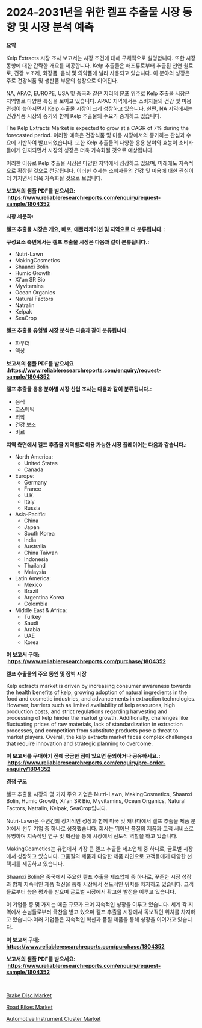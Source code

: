 <p><h1>2024-2031년을 위한 켈프 추출물 시장 동향 및 시장 분석 예측</h1></p><p><strong>요약</strong></p>
<p><p>Kelp Extracts 시장 조사 보고서는 시장 조건에 대해 구체적으로 설명합니다. 또한 시장 동향에 대한 간략한 개요를 제공합니다. Kelp 추출물은 해조류로부터 추출된 천연 원료로, 건강 보조제, 화장품, 음식 및 의약품에 널리 사용되고 있습니다. 이 분야의 성장은 주로 건강식품 및 생산품 부문의 성장으로 이어진다.</p><p>NA, APAC, EUROPE, USA 및 중국과 같은 지리적 분포 위주로 Kelp 추출물 시장은 지역별로 다양한 특징을 보이고 있습니다. APAC 지역에서는 소비자들의 건강 및 미용 관심이 높아지면서 Kelp 추출물 시장이 크게 성장하고 있습니다. 한편, NA 지역에서는 건강식품 시장의 증가와 함께 Kelp 추출물의 수요가 증가하고 있습니다.</p><p>The Kelp Extracts Market is expected to grow at a CAGR of 7% during the forecasted period. 이러한 예측은 건강식품 및 미용 시장에서의 증가하는 관심과 수요에 기반하여 발표되었습니다. 또한 Kelp 추출물의 다양한 응용 분야와 효능이 소비자들에게 인지되면서 시장의 성장은 더욱 가속화될 것으로 예상됩니다.</p><p>이러한 이유로 Kelp 추출물 시장은 다양한 지역에서 성장하고 있으며, 미래에도 지속적으로 확장될 것으로 전망됩니다. 이러한 추세는 소비자들의 건강 및 미용에 대한 관심이 더 커지면서 더욱 가속화될 것으로 보입니다.</p></p>
<p><strong>보고서의 샘플 PDF를 받으세요: &nbsp;<a href="https://www.reliableresearchreports.com/enquiry/request-sample/1804352">https://www.reliableresearchreports.com/enquiry/request-sample/1804352</a></strong></p>
<p><strong>시장 세분화:</strong></p>
<p><strong> 켈프 추출물 시장은 개요, 배포, 애플리케이션 및 지역으로 더 분류됩니다. :</strong></p>
<p><strong>구성요소 측면에서는 켈프 추출물 시장은 다음과 같이 분류됩니다.:</strong></p>
<p><ul><li>Nutri-Lawn</li><li>MakingCosmetics</li><li>Shaanxi Bolin</li><li>Humic Growth</li><li>Xi'an SR Bio</li><li>Myvitamins</li><li>Ocean Organics</li><li>Natural Factors</li><li>Natralin</li><li>Kelpak</li><li>SeaCrop</li></ul></p>
<p><strong> 켈프 추출물 유형별 시장 분석은 다음과 같이 분류됩니다.:</strong></p>
<p><ul><li>파우더</li><li>액상</li></ul></p>
<p><strong>보고서의 샘플 PDF를 받으세요 :<a href="https://www.reliableresearchreports.com/enquiry/request-sample/1804352">https://www.reliableresearchreports.com/enquiry/request-sample/1804352</a></strong></p>
<p><strong> 켈프 추출물 응용 분야별 시장 산업 조사는 다음과 같이 분류됩니다.:</strong></p>
<p><ul><li>음식</li><li>코스메틱</li><li>의학</li><li>건강 보조</li><li>비료</li></ul></p>
<p><strong>지역 측면에서 켈프 추출물 지역별로 이용 가능한 시장 플레이어는 다음과 같습니다.:</strong></p>
<p><ul>
    <li>
        North America:
        <ul>
            <li>United States</li>
            <li>Canada</li>
        </ul>
    </li>
    <li>
        Europe:
        <ul>
            <li>Germany</li>
            <li>France</li>
            <li>U.K.</li>
            <li>Italy</li>
            <li>Russia</li>
        </ul>
    </li>
    <li>
        Asia-Pacific:
        <ul>
            <li>China</li>
            <li>Japan</li>
            <li>South Korea</li>
            <li>India</li>
            <li>Australia</li>
            <li>China Taiwan</li>
            <li>Indonesia</li>
            <li>Thailand</li>
            <li>Malaysia</li>
        </ul>
    </li>
    <li>
        Latin America:
        <ul>
            <li>Mexico</li>
            <li>Brazil</li>
            <li>Argentina Korea</li>
            <li>Colombia</li>
        </ul>
    </li>
    <li>
        Middle East & Africa:
        <ul>
            <li>Turkey</li>
            <li>Saudi</li>
            <li>Arabia</li>
            <li>UAE</li>
            <li>Korea</li>
        </ul>
    </li>
    </ul></p>
<p><strong>이 보고서 구매: &nbsp;<a href="https://www.reliableresearchreports.com/purchase/1804352">https://www.reliableresearchreports.com/purchase/1804352</a></strong></p>
<p><strong>켈프 추출물의 주요 동인 및 장벽 시장</strong></p>
<p><p>Kelp extracts market is driven by increasing consumer awareness towards the health benefits of kelp, growing adoption of natural ingredients in the food and cosmetic industries, and advancements in extraction technologies. However, barriers such as limited availability of kelp resources, high production costs, and strict regulations regarding harvesting and processing of kelp hinder the market growth. Additionally, challenges like fluctuating prices of raw materials, lack of standardization in extraction processes, and competition from substitute products pose a threat to market players. Overall, the kelp extracts market faces complex challenges that require innovation and strategic planning to overcome.</p></p>
<p><strong>이 보고서를 구매하기 전에 궁금한 점이 있으면 문의하거나 공유하세요.: &nbsp;<a href="https://www.reliableresearchreports.com/enquiry/pre-order-enquiry/1804352">https://www.reliableresearchreports.com/enquiry/pre-order-enquiry/1804352</a></strong></p>
<p><strong>경쟁 구도</strong></p>
<p><p>켈프 추출물 시장의 몇 가지 주요 기업은 Nutri-Lawn, MakingCosmetics, Shaanxi Bolin, Humic Growth, Xi'an SR Bio, Myvitamins, Ocean Organics, Natural Factors, Natralin, Kelpak, SeaCrop입니다.</p><p>Nutri-Lawn은 수년간의 장기적인 성장과 함께 미국 및 캐나다에서 켈프 추출물 제품 분야에서 선두 기업 중 하나로 성장했습니다. 회사는 뛰어난 품질의 제품과 고객 서비스로 유명하며 지속적인 연구 및 혁신을 통해 시장에서 선도적 역할을 하고 있습니다.</p><p>MakingCosmetics는 유럽에서 가장 큰 켈프 추출물 제조업체 중 하나로, 글로벌 시장에서 성장하고 있습니다. 고품질의 제품과 다양한 제품 라인으로 고객들에게 다양한 선택지를 제공하고 있습니다.</p><p>Shaanxi Bolin은 중국에서 주요한 켈프 추출물 제조업체 중 하나로, 꾸준한 시장 성장과 함께 지속적인 제품 혁신을 통해 시장에서 선도적인 위치를 차지하고 있습니다. 고객들로부터 높은 평가를 받으며 글로벌 시장에서 확고한 발전을 이루고 있습니다.</p><p>이 기업들 중 몇 가지는 매출 규모가 크며 지속적인 성장을 이루고 있습니다. 세계 각 지역에서 손님들로부터 극찬을 받고 있으며 켈프 추출물 시장에서 독보적인 위치를 차지하고 있습니다.여러 기업들은 지속적인 혁신과 품질 제품을 통해 성장을 이어가고 있습니다.</p></p>
<p><strong>이 보고서 구매: &nbsp; <a href="https://www.reliableresearchreports.com/purchase/1804352">https://www.reliableresearchreports.com/purchase/1804352</a></strong></p>
<p><strong>보고서의 샘플 PDF를 받으세요: &nbsp;<a href="https://www.reliableresearchreports.com/enquiry/request-sample/1804352">https://www.reliableresearchreports.com/enquiry/request-sample/1804352</a></strong><strong></strong></p>
<p>&nbsp;</p>
<p><p><a href="https://github.com/mauripalmi/Market-Research-Report-List-2/blob/main/brake-disc-market.md">Brake Disc Market</a></p><p><a href="https://github.com/nicoletavirag/Market-Research-Report-List-2/blob/main/road-bikes-market.md">Road Bikes Market</a></p><p><a href="https://github.com/gulaimolin/Market-Research-Report-List-3/blob/main/automotive-instrument-cluster-market.md">Automotive Instrument Cluster Market</a></p></p>